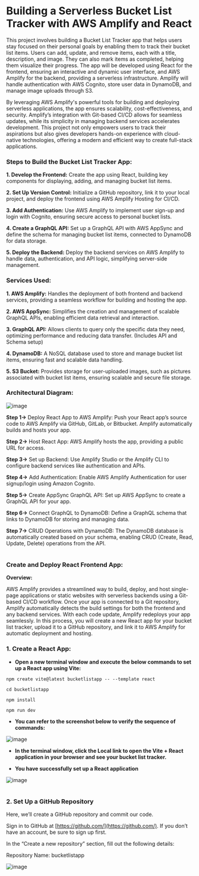 # **Building a Serverless Bucket List Tracker with AWS Amplify and React**

This project involves building a Bucket List Tracker app that helps users stay focused on their personal goals by enabling them to track their bucket list items. Users can add, update, and remove items, each with a title, description, and image. They can also mark items as completed, helping them visualize their progress. The app will be developed using React for the frontend, ensuring an interactive and dynamic user interface, and AWS Amplify for the backend, providing a serverless infrastructure. Amplify will handle authentication with AWS Cognito, store user data in DynamoDB, and manage image uploads through S3.

By leveraging AWS Amplify's powerful tools for building and deploying serverless applications, the app ensures scalability, cost-effectiveness, and security. Amplify’s integration with Git-based CI/CD allows for seamless updates, while its simplicity in managing backend services accelerates development. This project not only empowers users to track their aspirations but also gives developers hands-on experience with cloud-native technologies, offering a modern and efficient way to create full-stack applications.

### **Steps to Build the Bucket List Tracker App:**

**1. Develop the Frontend:** Create the app using React, building key components for displaying, adding, and managing bucket list items.

**2. Set Up Version Control:** Initialize a GitHub repository, link it to your local project, and deploy the frontend using AWS Amplify Hosting for CI/CD.

**3. Add Authentication:** Use AWS Amplify to implement user sign-up and login with Cognito, ensuring secure access to personal bucket lists.

**4. Create a GraphQL API:** Set up a GraphQL API with AWS AppSync and define the schema for managing bucket list items, connected to DynamoDB for data storage.

**5. Deploy the Backend:** Deploy the backend services on AWS Amplify to handle data, authentication, and API logic, simplifying server-side management.

### **Services Used:**

**1.  AWS Amplify:** Handles the deployment of both frontend and backend services, providing a seamless workflow for building and hosting the app.

**2.  AWS AppSync:** Simplifies the creation and management of scalable GraphQL APIs, enabling efficient data retrieval and interaction.

**3.  GraphQL API:** Allows clients to query only the specific data they need, optimizing performance and reducing data transfer. (Includes API and Schema setup)

**4.  DynamoDB:** A NoSQL database used to store and manage bucket list items, ensuring fast and scalable data handling.

**5.  S3 Bucket:** Provides storage for user-uploaded images, such as pictures associated with bucket list items, ensuring scalable and secure file storage.

### **Architectural Diagram:**

![image](https://github.com/user-attachments/assets/4bfb7009-0e4d-40e6-b4f4-b71463616721)

**Step 1->** Deploy React App to AWS Amplify: Push your React app’s source code to AWS Amplify via GitHub, GitLab, or Bitbucket. Amplify automatically builds and hosts your app.

**Step 2->** Host React App: AWS Amplify hosts the app, providing a public URL for access.

**Step 3->** Set up Backend: Use Amplify Studio or the Amplify CLI to configure backend services like authentication and APIs.

**Step 4->** Add Authentication: Enable AWS Amplify Authentication for user signup/login using Amazon Cognito.

**Step 5->** Create AppSync GraphQL API: Set up AWS AppSync to create a GraphQL API for your app.

**Step 6->** Connect GraphQL to DynamoDB: Define a GraphQL schema that links to DynamoDB for storing and managing data.

**Step 7->** CRUD Operations with DynamoDB: The DynamoDB database is automatically created based on your schema, enabling CRUD (Create, Read, Update, Delete) operations from the API.

#

### **Create and Deploy React Frontend App:**
**Overview:**

AWS Amplify provides a streamlined way to build, deploy, and host single-page applications or static websites with serverless backends using a Git-based CI/CD workflow. 
Once your app is connected to a Git repository, Amplify automatically detects the build settings for both the frontend and any backend services.
With each code update, Amplify redeploys your app seamlessly. 
In this process, you will create a new React app for your bucket list tracker, upload it to a GitHub repository, and link it to AWS Amplify for automatic deployment and hosting.


### **1. Create a React App:**

- **Open a new terminal window and execute the below commands to set up a React app using Vite:**

```
npm create vite@latest bucketlistapp -- --template react

cd bucketlistapp

npm install

npm run dev

```

- **You can refer to the screenshot below to verify the sequence of commands:**


![image](https://github.com/user-attachments/assets/4967e9cd-9777-49fe-b50c-332a7dfaaa8e)


- **In the terminal window, click the Local link to open the Vite + React application in your browser and see your bucket list tracker.**

- **You have successfully set up a React application**

![image](https://github.com/user-attachments/assets/b006fa71-af2f-4500-9ad8-07b4298b45cb)


#

### **2. Set Up a GitHub Repository**

Here, we’ll create a GitHub repository and commit our code.

Sign in to GitHub at [https://github.com/](https://github.com/). If you don’t have an account, be sure to sign up first.

In the “Create a new repository” section, fill out the following details:

Repository Name: bucketlistapp

![image](https://github.com/user-attachments/assets/d4080ac7-4774-4d83-a998-9a753924e952)






